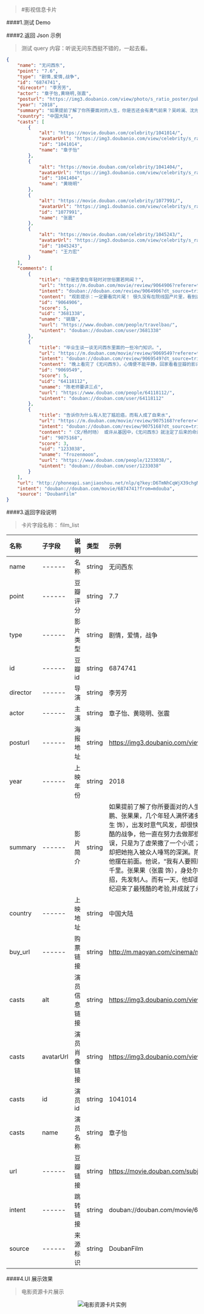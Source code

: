 >#影视信息卡片

####1.测试 Demo
[^_^]:{%fbq%}
[^_^]:term:##影视名称##
[^_^]:ner:##FILM##
[^_^]:{%endfbq%}

####2.返回 Json 示例
>测试 query 内容：听说无问东西挺不错的，一起去看。

```json
{
    "name": "无问西东",
    "point": "7.6",
    "type": "剧情,爱情,战争",
    "id": "6874741",
    "direcotr": "李芳芳",
    "actor": "章子怡,黄晓明,张震",
    "posturl": "https://img3.doubanio.com/view/photo/s_ratio_poster/public/p2507572275.jpg",
    "year": "2018",
    "summary": "如果提前了解了你所要面对的人生，你是否还会有勇气前来？吴岭澜、沈光耀、王敏佳、陈鹏、张果果，几个年轻人满怀诸多渴望，在四个非同凡响的时空中一路前行。\n吴岭澜（陈楚生 饰），出发时意气风发，却很快在途中迷失了方向。沈光耀（王力宏 饰），自愿参与了最残酷的战争，他一直在努力去做那些令他害怕，但重要的事。王敏佳（章子怡 饰）最初的错误，只是为了虚荣撒了一个小谎；最初的烦恼，只是在两个优秀的男人中选择一个。但命运，却把她拖入被众人唾骂的深渊。陈鹏（黄晓明 饰）把爱情摆在了理想前面，但爱情却没有把他摆在前面。他说，“我有人要照顾”，纵然这意味着与所有人作对，意味着要和她一起被放逐千里。张果果（张震 饰），身处尔虞我诈的职场，“赢”是他的习惯。为了赢，他总是见招拆招，先发制人。而有一天，他却面临了一个比“赢”更重要的选择。这几个年轻人，在最好的年纪迎来了最残酷的考验,并成就了永不褪色的青春传奇。",
    "country": "中国大陆",
    "casts": [
        {
            "alt": "https://movie.douban.com/celebrity/1041014/",
            "avatarUrl": "https://img3.doubanio.com/view/celebrity/s_ratio_celebrity/public/p1359895311.0.jpg",
            "id": "1041014",
            "name": "章子怡"
        },
        {
            "alt": "https://movie.douban.com/celebrity/1041404/",
            "avatarUrl": "https://img3.doubanio.com/view/celebrity/s_ratio_celebrity/public/p1472787652.32.jpg",
            "id": "1041404",
            "name": "黄晓明"
        },
        {
            "alt": "https://movie.douban.com/celebrity/1077991/",
            "avatarUrl": "https://img1.doubanio.com/view/celebrity/s_ratio_celebrity/public/p1453574419.48.jpg",
            "id": "1077991",
            "name": "张震"
        },
        {
            "alt": "https://movie.douban.com/celebrity/1045243/",
            "avatarUrl": "https://img3.doubanio.com/view/celebrity/s_ratio_celebrity/public/p21771.jpg",
            "id": "1045243",
            "name": "王力宏"
        }
    ],
    "comments": [
        {
            "title": "你是否曾在年轻时对世俗置若罔闻？",
            "url": "https://m.douban.com/movie/review/9064906?referer=trio",
            "intent": "douban://douban.com/review/9064906?dt_source=trio",
            "content": "观影提示：一定要看完片尾！ 很久没有在院线国产片里，看到这样一部立意如此高、底蕴如此深厚的影片了。 四代人，四个故事，穿越了一个世纪，交相呼应。从清华学堂、到西南联合大学、再到清华大学，高等学府孕育...",
            "id": "9064906",
            "score": 5,
            "uid": "3681338",
            "uname": "姚璐",
            "uurl": "https://www.douban.com/people/travelbao/",
            "uintent": "douban://douban.com/user/3681338"
        },
        {
            "title": "毕业生谈一谈无问西东里面的一些冷门知识。",
            "url": "https://m.douban.com/movie/review/9069549?referer=trio",
            "intent": "douban://douban.com/review/9069549?dt_source=trio",
            "content": "晚上看完了《无问西东》，心情便不能平静，回家看看豆瓣的影评，毁誉参半。高的捧上天，奉为神作；低的贬下地，恨不得踩上一万只脚。而我，作为普通毕业生，只想给大家补充一些知识，希望能够帮助大家更好地理解...",
            "id": "9069549",
            "score": 5,
            "uid": "64118112",
            "uname": "陈老师要讲三点",
            "uurl": "https://www.douban.com/people/64118112/",
            "uintent": "douban://douban.com/user/64118112"
        },
        {
            "title": "告诉你为什么有人犯了尴尬癌，而有人成了自来水",
            "url": "https://m.douban.com/movie/review/9075168?referer=trio",
            "intent": "douban://douban.com/review/9075168?dt_source=trio",
            "content": "（文/杨时旸） 或许从基因中，《无问西东》就注定了后来的命运，无论是莫名被雪藏多年，还是上映后两极化的评论，这一切都与这部电影的性质与拍摄方式无法分割。 众所周知，它是一部向清华大学百年纪念献礼的电影...",
            "id": "9075168",
            "score": 3,
            "uid": "1233038",
            "uname": "frozenmoon",
            "uurl": "https://www.douban.com/people/1233038/",
            "uintent": "douban://douban.com/user/1233038"
        }
    ],
    "url": "http://phoneapi.sanjiaoshou.net/nlp/q?key:D6TmNhCqWjX39chgMLYEqGLIRjsO8sa2-EOZnLU25WFN_iFQOrAoGsp6LcDXSLqf_yM8srBf-V3GH4wvvPS0Je-_EFV09jXY7YwmWX9QyoY4wEu_G2QGSYBFtSYI9wKGdN44Hj1xnUK73RgwfmsKPQ==",
    "intent": "douban://douban.com/movie/6874741?from=mdouba",
    "source": "DoubanFilm"
}
```
####3.返回字段说明
>卡片字段名称：<font clor="blue"> film_list </font>

|名称|子字段|说明|类型|示例|
|:---|:---|:---|:---|:---|
|name|------|名称|string|无问西东|
|point|------| 豆瓣评分 |string  |7.7  |
|type|------| 影片类型| string|剧情，爱情，战争 |
|id|------| 豆瓣id|string |6874741 |
|director|------| 导演|string |李芳芳 |
|actor|------| 主演|string |章子怡、黄晓明、张震 |
|posturl| ------|海报地址|string | https://img3.doubanio.com/view/photo/s_ratio_poster/public/p2507572275.jpg|
|year|------| 上映年份| string| 2018|
|summary|------| 影片简介| string| 如果提前了解了你所要面对的人生，你是否还会有勇气前来？吴岭澜、沈光耀、王敏佳、陈鹏、张果果，几个年轻人满怀诸多渴望，在四个非同凡响的时空中一路前行。\n吴岭澜（陈楚生 饰），出发时意气风发，却很快在途中迷失了方向。沈光耀（王力宏 饰），自愿参与了最残酷的战争，他一直在努力去做那些令他害怕，但重要的事。王敏佳（章子怡 饰）最初的错误，只是为了虚荣撒了一个小谎；最初的烦恼，只是在两个优秀的男人中选择一个。但命运，却把她拖入被众人唾骂的深渊。陈鹏（黄晓明 饰）把爱情摆在了理想前面，但爱情却没有把他摆在前面。他说，“我有人要照顾”，纵然这意味着与所有人作对，意味着要和她一起被放逐千里。张果果（张震 饰），身处尔虞我诈的职场，“赢”是他的习惯。为了赢，他总是见招拆招，先发制人。而有一天，他却面临了一个比“赢”更重要的选择。这几个年轻人，在最好的年纪迎来了最残酷的考验,并成就了永不褪色的青春传奇。|
|country| ------|上映地址| string| 中国大陆|
|buy_url| ------|购票链接| string| http://m.maoyan.com/cinema/movie/71946|
|casts|alt|演员信息链接|string | https://img3.doubanio.com/view/photo/s_ratio_poster/public/p2507572275.jpg|
|casts|avatarUrl| 演员肖像链接|string |https://img3.doubanio.com/view/celebrity/s_ratio_celebrity/public/p1359895311.0.jpg |
|casts|id|演员id |string |1041014|
|casts|name| 演员名称| string|章子怡 |
|url|------| 豆瓣链接| string| https://movie.douban.com/subject/6874741|
|intent|------|跳转链接 | string|douban://douban.com/movie/6874741?from=mdouba |
|source|------|来源标识 |string | DoubanFilm|
####4.UI 展示效果
>电影资源卡片展示

<div align="center">
<img src="/assets/chapter1/film.jpeg" align="center" alt="电影资源卡片实例">
</div>


